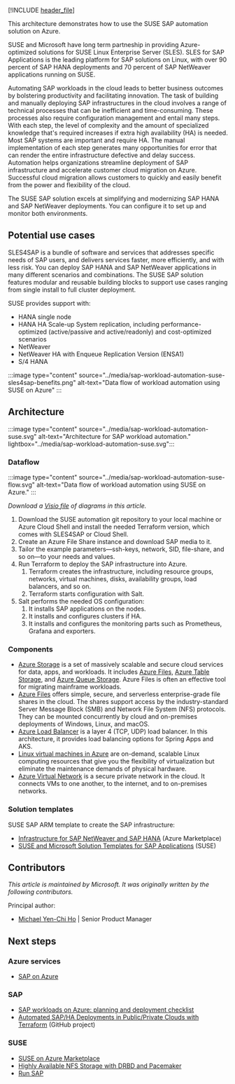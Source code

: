 [!INCLUDE [header_file](../../../includes/sol-idea-header.md)]

This architecture demonstrates how to use the SUSE SAP automation solution on Azure.

SUSE and Microsoft have long term partneship in providing Azure-optimized solutions for SUSE Linux Enterprise Server (SLES). SLES for SAP Applications is the leading platform for SAP solutions on Linux, with over 90 percent of SAP HANA deployments and 70 percent of SAP NetWeaver applications running on SUSE.

Automating SAP workloads in the cloud leads to better business outcomes by bolstering productivity and facilitating innovation. The task of building and manually deploying SAP infrastructures in the cloud involves a range of technical processes that can be inefficient and time-consuming. These processes also require configuration management and entail many steps. With each step, the level of complexity and the amount of specialized knowledge that's required increases if extra high availability (HA) is needed. Most SAP systems are important and require HA. The manual implementation of each step generates many opportunities for error that can render the entire infrastructure defective and delay success. Automation helps organizations streamline deployment of SAP infrastructure and accelerate customer cloud migration on Azure. Successful cloud migration allows customers to quickly and easily benefit from the power and flexibility of the cloud.

The SUSE SAP solution excels at simplifying and modernizing SAP HANA and SAP NetWeaver deployments. You can configure it to set up and monitor both environments.

## Potential use cases

SLES4SAP is a bundle of software and services that addresses specific needs of SAP users, and delivers services faster, more efficiently, and with less risk. You can deploy SAP HANA and SAP NetWeaver applications in many different scenarios and combinations. The SUSE SAP solution features modular and reusable building blocks to support use cases ranging from single install to full cluster deployment.

SUSE provides support with:

- HANA single node
- HANA HA Scale-up System replication, including performance-optimized (active/passive and active/readonly) and cost-optimized scenarios
- NetWeaver
- NetWeaver HA with Enqueue Replication Version (ENSA1)
- S/4 HANA

:::image type="content" source="../media/sap-workload-automation-suse-sles4sap-benefits.png" alt-text="Data flow of workload automation using SUSE on Azure" :::

## Architecture

:::image type="content" source="../media/sap-workload-automation-suse.svg" alt-text="Architecture for SAP workload automation." lightbox="../media/sap-workload-automation-suse.svg":::

### Dataflow

:::image type="content" source="../media/sap-workload-automation-suse-flow.svg" alt-text="Data flow of workload automation using SUSE on Azure." :::

*Download a [Visio file](https://arch-center.azureedge.net/sap-workload-automation-suse.vsdx) of diagrams in this article.*

1. Download the SUSE automation git repository to your local machine or Azure Cloud Shell and install the needed Terraform version, which comes with SLES4SAP or Cloud Shell.
1. Create an Azure File Share instance and download SAP media to it.
1. Tailor the example parameters—ssh-keys, network, SID, file-share, and so on—to your needs and values.
1. Run Terraform to deploy the SAP infrastructure into Azure.
   1. Terraform creates the infrastructure, including resource groups, networks, virtual machines, disks, availability groups, load balancers, and so on.
   1. Terraform starts configuration with Salt.
1. Salt performs the needed OS configuration:
   1. It installs SAP applications on the nodes.
   1. It installs and configures clusters if HA.
   1. It installs and configures the monitoring parts such as Prometheus, Grafana and exporters.

### Components

- [Azure Storage](https://azure.microsoft.com/product-categories/storage) is a set of massively scalable and secure cloud services for data, apps, and workloads. It includes [Azure Files](https://azure.microsoft.com/services/storage/files), [Azure Table Storage](https://azure.microsoft.com/services/storage/tables), and [Azure Queue Storage](https://azure.microsoft.com/services/storage/queues). Azure Files is often an effective tool for migrating mainframe workloads.
- [Azure Files](https://azure.microsoft.com/en-us/services/storage/files) offers simple, secure, and serverless enterprise-grade file shares in the cloud. The shares support access by the industry-standard Server Message Block (SMB) and Network File System (NFS) protocols. They can be mounted concurrently by cloud and on-premises deployments of Windows, Linux, and macOS.
- [Azure Load Balancer](https://azure.microsoft.com/services/load-balancer) is a layer 4 (TCP, UDP) load balancer. In this architecture, it provides load balancing options for Spring Apps and AKS.
- [Linux virtual machines in Azure](https://azure.microsoft.com/services/virtual-machines/linux) are on-demand, scalable Linux computing resources that give you the flexibility of virtualization but eliminate the maintenance demands of physical hardware.
- [Azure Virtual Network](https://azure.microsoft.com/services/virtual-network) is a secure private network in the cloud. It connects VMs to one another, to the internet, and to on-premises networks.

### Solution templates

SUSE SAP ARM template to create the SAP infrastructure:

- [Infrastructure for SAP NetWeaver and SAP HANA](https://azuremarketplace.microsoft.com/en-us/marketplace/apps/suse.sles-sap-15-sp6-byos?tab=Overview) (Azure Marketplace)
- [SUSE and Microsoft Solution Templates for SAP Applications](https://documentation.suse.com/sbp/all/single-html/SBP-SAP-AzureSolutionTemplates) (SUSE)


## Contributors

*This article is maintained by Microsoft. It was originally written by the following contributors.*

Principal author:

- [Michael Yen-Chi Ho](https://www.linkedin.com/in/yenchiho/) | Senior Product Manager

## Next steps

### Azure services

- [SAP on Azure](https://azure.microsoft.com/en-us/solutions/sap/?msockid=24cc4c0933d463670195593332b56221)

### SAP

- [SAP workloads on Azure: planning and deployment checklist](/azure/virtual-machines/workloads/sap/sap-deployment-checklist?toc=/azure/architecture/toc.json&bc=/azure/architecture/bread/toc.json)
- [Automated SAP/HA Deployments in Public/Private Clouds with Terraform](https://github.com/SUSE/ha-sap-terraform-deployments) (GitHub project)


### SUSE

- [SUSE on Azure Marketplace](https://azuremarketplace.microsoft.com/en-us/marketplace/apps?search=SUSE)
- [Highly Available NFS Storage with DRBD and Pacemaker](https://documentation.suse.com/sle-ha/15-SP6/)
- [Run SAP](https://www.suse.com/solutions/run-sap-solutions)


